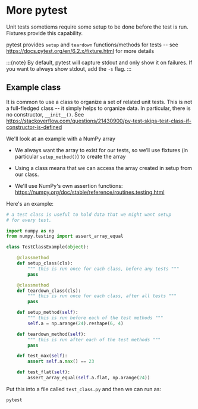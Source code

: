 # More pytest

Unit tests sometiems require some setup to be done before the test is run.  Fixtures
provide this capability.

pytest provides `setup` and `teardown` functions/methods for tests --
see https://docs.pytest.org/en/6.2.x/fixture.html for more details

:::{note}
By default, pytest will capture stdout and only show it on failures.  If you want
to always show stdout, add the `-s` flag.
:::

## Example class

It is common to use a class to organize a set of related unit tests.  This is
not a full-fledged class -- it simply helps to organize data.  In particular,
there is no constructor, `__init__()`.  See https://stackoverflow.com/questions/21430900/py-test-skips-test-class-if-constructor-is-defined

We'll look at an example with a NumPy array

* We always want the array to exist for our tests, so we’ll use
  fixtures (in particular `setup_method()`) to create the array

* Using a class means that we can access the array created in setup from our class.

* We'll use NumPy's own assertion functions: https://numpy.org/doc/stable/reference/routines.testing.html


Here's an example:

```python
# a test class is useful to hold data that we might want setup
# for every test.

import numpy as np
from numpy.testing import assert_array_equal

class TestClassExample(object):

    @classmethod
    def setup_class(cls):
        """ this is run once for each class, before any tests """
        pass

    @classmethod
    def teardown_class(cls):
        """ this is run once for each class, after all tests """
        pass

    def setup_method(self):
        """ this is run before each of the test methods """
        self.a = np.arange(24).reshape(6, 4)

    def teardown_method(self):
        """ this is run after each of the test methods """
        pass

    def test_max(self):
        assert self.a.max() == 23

    def test_flat(self):
        assert_array_equal(self.a.flat, np.arange(24))
```

Put this into a file called `test_class.py` and then we can run as:

```
pytest
```

